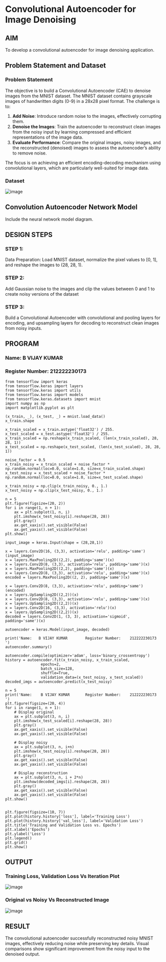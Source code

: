 # Convolutional Autoencoder for Image Denoising

## AIM

To develop a convolutional autoencoder for image denoising application.

## Problem Statement and Dataset

### Problem Statement

The objective is to build a Convolutional Autoencoder (CAE) to denoise images from the MNIST dataset. The MNIST dataset contains grayscale images of handwritten digits (0-9) in a 28x28 pixel format. The challenge is to:

1. **Add Noise**: Introduce random noise to the images, effectively corrupting them.
2. **Denoise the Images**: Train the autoencoder to reconstruct clean images from the noisy input by learning compressed and efficient representations of the image data.
3. **Evaluate Performance**: Compare the original images, noisy images, and the reconstructed (denoised) images to assess the autoencoder’s ability to remove noise.

The focus is on achieving an efficient encoding-decoding mechanism using convolutional layers, which are particularly well-suited for image data.

### Dataset

![image](https://github.com/user-attachments/assets/08ccfae2-8025-458c-8e2b-942785afac00)


## Convolution Autoencoder Network Model

Include the neural network model diagram.

## DESIGN STEPS

### STEP 1:
Data Preparation: Load MNIST dataset, normalize the pixel values to [0, 1], and reshape the images to (28, 28, 1).


### STEP 2:
 Add Gaussian noise to the images and clip the values between 0 and 1 to create noisy versions of the dataset

### STEP 3:
Build a Convolutional Autoencoder with convolutional and pooling layers for encoding, and upsampling layers for decoding to reconstruct clean images from noisy inputs.

## PROGRAM
### Name: B VIJAY KUMAR
### Register Number: 212222230173

```
from tensorflow import keras
from tensorflow.keras import layers
from tensorflow.keras import utils
from tensorflow.keras import models
from tensorflow.keras.datasets import mnist
import numpy as np
import matplotlib.pyplot as plt

```

```
(x_train, _), (x_test, _) = mnist.load_data()
x_train.shape
```

```
x_train_scaled = x_train.astype('float32') / 255.
x_test_scaled = x_test.astype('float32') / 255.
x_train_scaled = np.reshape(x_train_scaled, (len(x_train_scaled), 28, 28, 1))
x_test_scaled = np.reshape(x_test_scaled, (len(x_test_scaled), 28, 28, 1))

```
```
noise_factor = 0.5
x_train_noisy = x_train_scaled + noise_factor * np.random.normal(loc=0.0, scale=1.0, size=x_train_scaled.shape)
x_test_noisy = x_test_scaled + noise_factor * np.random.normal(loc=0.0, scale=1.0, size=x_test_scaled.shape)

x_train_noisy = np.clip(x_train_noisy, 0., 1.)
x_test_noisy = np.clip(x_test_noisy, 0., 1.)
```

```
n = 5
plt.figure(figsize=(20, 2))
for i in range(1, n + 1):
    ax = plt.subplot(1, n, i)
    plt.imshow(x_test_noisy[i].reshape(28, 28))
    plt.gray()
    ax.get_xaxis().set_visible(False)
    ax.get_yaxis().set_visible(False)
plt.show()
```
```
input_image = keras.Input(shape = (28,28,1))

x = layers.Conv2D(16, (3,3), activation='relu', padding='same')(input_image)
x = layers.MaxPooling2D((2,2), padding='same')(x)
x = layers.Conv2D(8, (3,3), activation='relu', padding='same')(x)
x = layers.MaxPooling2D((2,2), padding='same')(x)
x = layers.Conv2D(8, (3,3), activation='relu', padding='same')(x)
encoded = layers.MaxPooling2D((2, 2), padding='same')(x)

x = layers.Conv2D(8, (3,3), activation='relu', padding='same')(encoded)
x = layers.UpSampling2D((2,2))(x)
x = layers.Conv2D(8, (3,3), activation='relu', padding='same')(x)
x = layers.UpSampling2D((2,2))(x)
x = layers.Conv2D(16, (3,3), activation='relu')(x)
x = layers.UpSampling2D((2,2))(x)
decoded = layers.Conv2D(1, (3, 3), activation='sigmoid', padding='same')(x)

autoencoder = keras.Model(input_image, decoded)

```

```
print('Name:   B VIJAY KUMAR        Register Number:    212222230173    ')
autoencoder.summary()

```

```
autoencoder.compile(optimizer='adam', loss='binary_crossentropy')
history = autoencoder.fit(x_train_noisy, x_train_scaled,
                epochs=2,
                batch_size=128,
                shuffle=True,
                validation_data=(x_test_noisy, x_test_scaled))
decoded_imgs = autoencoder.predict(x_test_noisy)

```

```
n = 5
print('Name:    B VIJAY KUMAR       Register Number:    212222230173    ')
plt.figure(figsize=(20, 4))
for i in range(1, n + 1):
    # Display original
    ax = plt.subplot(3, n, i)
    plt.imshow(x_test_scaled[i].reshape(28, 28))
    plt.gray()
    ax.get_xaxis().set_visible(False)
    ax.get_yaxis().set_visible(False)

    # Display noisy
    ax = plt.subplot(3, n, i+n)
    plt.imshow(x_test_noisy[i].reshape(28, 28))
    plt.gray()
    ax.get_xaxis().set_visible(False)
    ax.get_yaxis().set_visible(False)

    # Display reconstruction
    ax = plt.subplot(3, n, i + 2*n)
    plt.imshow(decoded_imgs[i].reshape(28, 28))
    plt.gray()
    ax.get_xaxis().set_visible(False)
    ax.get_yaxis().set_visible(False)
plt.show()


```

```
plt.figure(figsize=(10, 7))
plt.plot(history.history['loss'], label='Training Loss')
plt.plot(history.history['val_loss'], label='Validation Loss')
plt.title('Training and Validation Loss vs. Epochs')
plt.xlabel('Epochs')
plt.ylabel('Loss')
plt.legend()
plt.grid()
plt.show()
```
## OUTPUT

### Training Loss, Validation Loss Vs Iteration Plot

![image](https://github.com/user-attachments/assets/f0d791a8-95ce-4faa-a8ba-4e0deade1c83)


### Original vs Noisy Vs Reconstructed Image

![image](https://github.com/user-attachments/assets/80ec0c83-e1e8-44ef-86d9-d95757cffbbf)


## RESULT

The convolutional autoencoder successfully reconstructed noisy MNIST images, effectively reducing noise while preserving key details. Visual comparisons show significant improvement from the noisy input to the denoised output.

